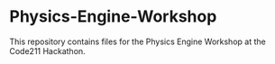 # Physics-Engine-Workshop
This repository contains files for the Physics Engine Workshop at the Code211 Hackathon.
